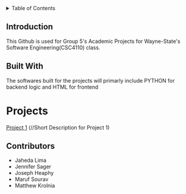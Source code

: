 <div id="top"></div>
<!-- HEADER -->
<!-- TABLE OF CONTENTS -->
<details>
  <summary>Table of Contents</summary>
  <ol>
    <li>
      <a href="#introduction">Introduction</a>
    </li>
    <li>
      <a href="#built-with">Built With</a>
    </li>
    <li>
      <a href="#projects">Projects</a>
    </li>
    <li>
      <a href="#contributors">Contributors</a>
    </li>
  </ol>
</details>

<!-- INTRODUCTION -->
## Introduction

This Github is used for Group 5's Academic Projects for Wayne-State's Software Engineering(CSC4110) class.

<!-- BUILT WITH -->
## Built With

The softwares built for the projects will primarly include PYTHON for backend logic and HTML for frontend

<!-- PROJECTS -->
# Projects

<a href="https://github.com/MarufSourav/CSC4110-Group5/tree/main/GroupProject1">Project 1</a>
(//Short Description for Project 1)

<!-- CONTRIBUTORS -->
## Contributors

- Jaheda Lima
- Jennifer Sager
- Joseph Heaphy
- Maruf Sourav
- Matthew Krolnia

